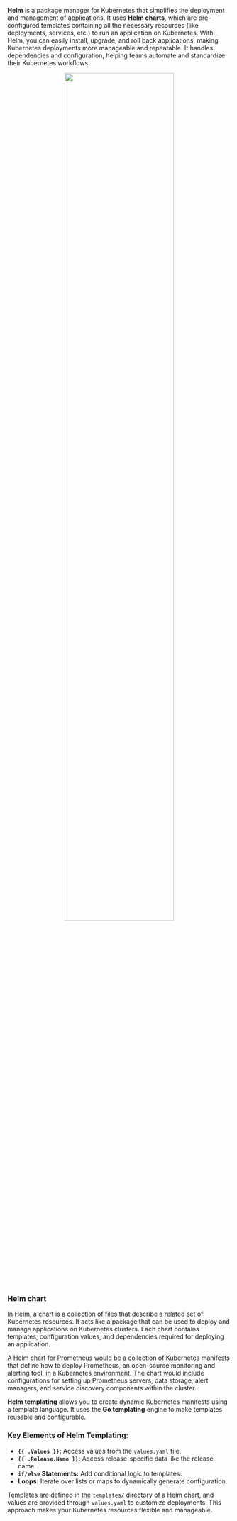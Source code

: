 **Helm** is a package manager for Kubernetes that simplifies the deployment and management of applications. It uses **Helm charts**,
which are pre-configured templates containing all the necessary resources
(like deployments, services, etc.) to run an application on Kubernetes. 
With Helm, you can easily install, upgrade, and roll back applications,
making Kubernetes deployments more manageable and repeatable.
It handles dependencies and configuration, helping teams automate and standardize their Kubernetes workflows.



<p align = "center">
<img src = "https://github.com/user-attachments/assets/3245ffbe-4928-431d-92b3-02bf828d0832"  style = "width : 70%">
</p>


### Helm chart

In Helm, a chart 
is a collection of files that describe a related set of Kubernetes resources.
It acts like a package that can be used to deploy and manage applications on Kubernetes clusters.
Each chart contains templates, configuration values, and dependencies required for deploying an application.

A Helm chart for Prometheus would be a collection of Kubernetes manifests that define how to deploy Prometheus, an open-source monitoring and alerting tool, in a Kubernetes environment. The chart would include configurations for setting up Prometheus servers, data storage, alert managers, and service discovery components within the cluster.


**Helm templating** allows you to create dynamic Kubernetes manifests using a template language. It uses the **Go templating** engine to make templates reusable and configurable.

### Key Elements of Helm Templating:
- **`{{ .Values }}`:** Access values from the `values.yaml` file.
- **`{{ .Release.Name }}`:** Access release-specific data like the release name.
- **`if/else` Statements:** Add conditional logic to templates.
- **Loops:** Iterate over lists or maps to dynamically generate configuration.

Templates are defined in the `templates/` directory of a Helm chart, and values are provided through `values.yaml` to customize deployments. This approach makes your Kubernetes resources flexible and manageable.
